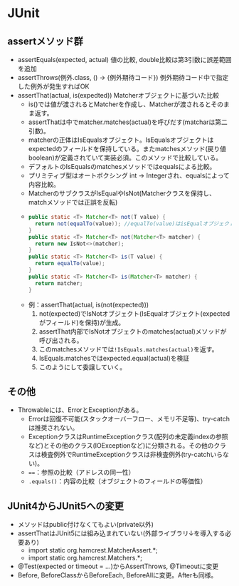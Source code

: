 # JUnit

## assertメソッド群
- assertEquals(expected, actual) 値の比較, double比較は第3引数に誤差範囲を追加
- assertThrows(例外.class, () -> {例外期待コード}) 例外期待コード中で指定した例外が発生すればOK
- assertThat(actual, is(expedted)) Matcherオブジェクトに基づいた比較
  - is()では値が渡されるとMatcherを作成し、Matcherが渡されるとそのまま返す。
  - assertThatは中でmatcher.matches(actual)を呼びだす(matcharは第二引数)。
  - matcherの正体はIsEqualsオブジェクト。IsEqualsオブジェクトはexpectedのフィールドを保持している。またmatchesメソッド(戻り値boolean)が定義されていて実装必須。このメソッドで比較している。
  - デフォルトのIsEqualsのmatchesメソッドではequalsによる比較。
  - プリミティブ型はオートボクシング	int → Integerされ、equalsによって内容比較。
  - MatcherのサブクラスがIsEqualやIsNot(Matcherクラスを保持し、matchメソッドでは正誤を反転)
  - ~~~Java
    public static <T> Matcher<T> not(T value) {
      return not(equalTo(value)); //equalTo(value)はisEqualオブジェクトを返す。
    }
    public static <T> Matcher<T> not(Matcher<T> matcher) {
      return new IsNot<>(matcher);
    }
    public static <T> Matcher<T> is(T value) {
      return equalTo(value);
    }
    public static <T> Matcher<T> is(Matcher<T> matcher) {
      return matcher;
    }
    ~~~
  - 例：assertThat(actual, is(not(expected)))
    1. not(expected)でIsNotオブジェクト(IsEqualオブジェクト(expectedがフィールド)を保持)が生成。
    2. assertThat内部でIsNotオブジェクトのmatches(actual)メソッドが呼び出される。
    3. このmatchesメソッドでは`!IsEquals.matches(actual)`を返す。
    4. IsEquals.matchesではexpected.equal(actual)を検証
    5. このようにして委譲していく。

## その他
- Throwableには、ErrorとExceptionがある。
  - Errorは回復不可能(スタックオーバーフロー、メモリ不足等)、try-catchは推奨されない。
  - ExceptionクラスはRuntimeExceptionクラス(配列の未定義indexの参照など)とその他のクラス(IOExceptionなど)に分類される。その他のクラスは検査例外でRuntimeExceptionクラスは非検査例外(try-catchいらない)。
  - `==`：参照の比較（アドレスの同一性）
  - `.equals()`：内容の比較（オブジェクトのフィールドの等価性）

## JUnit4からJUnit5への変更
- メソッドはpublic付けなくてもよい(private以外)
- assertThatはJUnit5には組み込まれていない(外部ライブラリ↓を導入する必要あり)
  - import static org.hamcrest.MatcherAssert.*;
  - import static org.hamcrest.Matchers.*;
- @Test(expected or timeout = ...)からAssertThrows, @Timeoutに変更
- Before, BeforeClassからBeforeEach, BeforeAllに変更。Afterも同様。 
